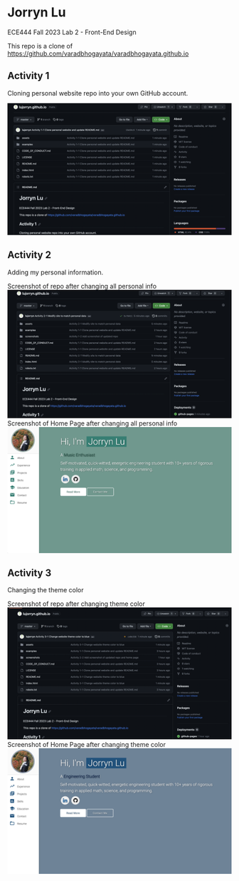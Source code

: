 # Jorryn Lu
ECE444 Fall 2023 Lab 2 - Front-End Design

This repo is a clone of https://github.com/varadbhogayata/varadbhogayata.github.io

## Activity 1
Cloning personal website repo into your own GitHub account.
<p>
    <img src="screenshots/Activity1-clonerepo.png" alt="Screenshot Activity 1"/>
</p>

## Activity 2
Adding my personal information.
<p>
    Screenshot of repo after changing all personal info<br/>
    <img src="screenshots/Activity2-1-repo.png" alt="Screenshot Activity 2-1"/><br/>
    Screenshot of Home Page after changing all personal info<br/>
    <img src="screenshots/Activity2-2-homepage.png" alt="Screenshot Activity 2-2"/><br/>
</p>

## Activity 3
Changing the theme color
<p>
    Screenshot of repo after changing theme color<br/>
    <img src="screenshots/Activity3-1-repo.png" alt="Screenshot Activity 3-1"/><br/>
    Screenshot of Home Page after changing theme color<br/>
    <img src="screenshots/Activity3-2-homepage.png" alt="Screenshot Activity 3-2"/><br/>
</p>